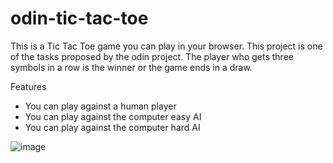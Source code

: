 # odin-tic-tac-toe

This is a Tic Tac Toe game you can play in your browser. 
This project is one of the tasks proposed by the odin project.
The player who gets three symbols in a row is the winner or 
the game ends in a draw.

Features
  - You can play against a human player
  - You can play against the computer easy AI
  - You can play against the computer hard AI

![image](https://github.com/makask/odin-tic-tac-toe/assets/16080688/8b4581b9-ef74-47c9-a423-09d82ec3a060)


